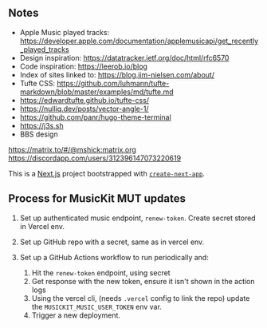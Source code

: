 ## Notes

- Apple Music played tracks:
  https://developer.apple.com/documentation/applemusicapi/get_recently_played_tracks
- Design inspiration: https://datatracker.ietf.org/doc/html/rfc6570
- Code inspiration: https://leerob.io/blog
- Index of sites linked to: https://blog.jim-nielsen.com/about/
- Tufte CSS:
  https://github.com/luhmann/tufte-markdown/blob/master/examples/md/tufte.md
- https://edwardtufte.github.io/tufte-css/
- https://nulliq.dev/posts/vector-angle-1/
- https://github.com/panr/hugo-theme-terminal
- https://j3s.sh
- BBS design

https://matrix.to/#/@mshick:matrix.org
https://discordapp.com/users/312396147073220619

This is a [Next.js](https://nextjs.org/) project bootstrapped with
[`create-next-app`](https://github.com/vercel/next.js/tree/canary/packages/create-next-app).

## Process for MusicKit MUT updates

1. Set up authenticated music endpoint, `renew-token`. Create secret stored in Vercel env.
2. Set up GitHub repo with a secret, same as in vercel env.
3. Set up a GitHub Actions workflow to run periodically and:

   1. Hit the `renew-token` endpoint, using secret
   2. Get response with the new token, ensure it isn't shown in the action logs
   3. Using the vercel cli, (needs `.vercel` config to link the repo) update the `MUSICKIT_MUSIC_USER_TOKEN` env var.
   4. Trigger a new deployment.
